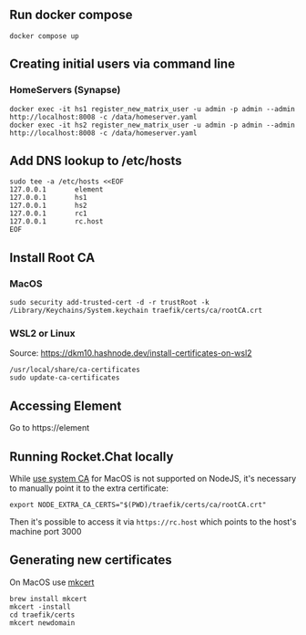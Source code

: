## Run docker compose

```shell
docker compose up
```

## Creating initial users via command line

### HomeServers (Synapse)

```shell
docker exec -it hs1 register_new_matrix_user -u admin -p admin --admin http://localhost:8008 -c /data/homeserver.yaml
docker exec -it hs2 register_new_matrix_user -u admin -p admin --admin http://localhost:8008 -c /data/homeserver.yaml
```

## Add DNS lookup to /etc/hosts

```
sudo tee -a /etc/hosts <<EOF
127.0.0.1       element
127.0.0.1       hs1
127.0.0.1       hs2
127.0.0.1       rc1
127.0.0.1       rc.host
EOF
```

## Install Root CA

### MacOS

```shell
sudo security add-trusted-cert -d -r trustRoot -k /Library/Keychains/System.keychain traefik/certs/ca/rootCA.crt
```

### WSL2 or Linux

Source: https://dkm10.hashnode.dev/install-certificates-on-wsl2

```shell
/usr/local/share/ca-certificates
sudo update-ca-certificates
```

## Accessing Element

Go to https://element

## Running Rocket.Chat locally

While [use system CA](https://github.com/nodejs/node/issues/58990) for MacOS is not supported on NodeJS, it's
necessary to manually point it to the extra certificate:

```shell
export NODE_EXTRA_CA_CERTS="$(PWD)/traefik/certs/ca/rootCA.crt"
```

Then it's possible to access it via `https://rc.host` which points to the host's machine port 3000

## Generating new certificates

On MacOS use [mkcert](https://github.com/FiloSottile/mkcert)

```shell
brew install mkcert
mkcert -install
cd traefik/certs
mkcert newdomain
```